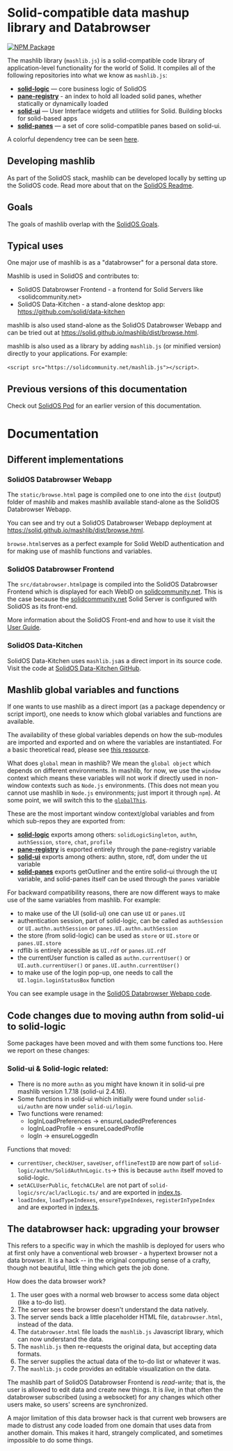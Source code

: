 # Solid-compatible data mashup library and Databrowser

[![NPM Package](https://img.shields.io/npm/v/mashlib.svg)](https://www.npmjs.com/package/mashlib)

The mashlib library (`mashlib.js`) is a solid-compatible code library of application-level functionality for the world of Solid. It compiles all of the following repositories into what we know as `mashlib.js`:
- [**solid-logic**](https://github.com/solid/solid-logic) — core business logic of SolidOS
- [**pane-registry**](https://github.com/solid/pane-registry) - an index to hold all loaded solid panes, whether statically or dynamically loaded
- [**solid-ui**](https://github.com/solid/solid-ui) — User Interface widgets and utilities for Solid. Building blocks for solid-based apps
- [**solid-panes**](https://github.com/solid/solid-panes) — a set of core solid-compatible panes based on solid-ui.

A colorful dependency tree can be seen [here](https://github.com/solid/solidos/blob/main/documentation/solidos_dependencies.svg).

## Developing mashlib

As part of the SolidOS stack, mashlib can be developed locally by setting up the SolidOS code. Read more about that on the [SolidOS Readme](https://github.com/solid/solidos#-getting-started-with-the-solidos-code).

## Goals

The goals of mashlib overlap with the [SolidOS Goals](https://solidos.solidcommunity.net/Team/docs/SolidOSNorthStar.html).

## Typical uses

One major use of mashlib is as a "databrowser" for a personal data store.

Mashlib is used in SolidOS and contributes to:

- SolidOS Databrowser Frontend - a frontend for Solid Servers like <solidcommunity.net>
- SolidOS Data-Kitchen - a stand-alone desktop app: <https://github.com/solid/data-kitchen>

mashlib is also used stand-alone as the SolidOS Databrowser Webapp and can be tried out at <https://solid.github.io/mashlib/dist/browse.html>.

mashlib is also used as a library by adding `mashlib.js` (or minified version) directly to your applications. For example:

`<script src="https://solidcommunity.net/mashlib.js"></script>`.

## Previous versions of this documentation

Check out [SolidOS Pod](https://solidos.solidcommunity.net/Team/docs/solidos.html) for an earlier version of this documentation.

# Documentation

## Different implementations

### SolidOS Databrowser Webapp

The `static/browse.html` page is compiled one to one into the `dist` (output) folder of mashlib and makes mashlib available stand-alone as the SolidOS Databrowser Webapp.

You can see and try out a SolidOS Databrowser Webapp deployment at <https://solid.github.io/mashlib/dist/browse.html>.

`browse.html`serves as a perfect example for Solid WebID authentication and for making use of mashlib functions and variables.

### SolidOS Databrowser Frontend

The `src/databrowser.html`page is compiled into the SolidOS Databrowser Frontend which is displayed for each WebID on [solidcommunity.net](https://solidcommunity.net/). This is the case because the [solidcommunity.net](https://solidcommunity.net/) Solid Server is configured with SolidOS as its front-end.

More information about the SolidOS Front-end and how to use it visit the [User Guide](https://github.com/solid/userguide).

### SolidOS Data-Kitchen

SolidOS Data-Kitchen uses `mashlib.js`as a direct import in its source code. Visit the code at [SolidOS Data-Kitchen GitHub](https://github.com/solid/data-kitchen).

## Mashlib global variables and functions

If one wants to use mashlib as a direct import (as a package dependency or script import), one needs to know which global variables and functions are available.

The availability of these global variables depends on how the sub-modules are imported and exported and on where the variables are instantiated. For a basic theoretical read, please see [this resource](https://www.javatpoint.com/javascript-global-variable).

What does `global` mean in mashlib? We mean the `global object` which depends on different environments. In mashlib, for now, we use the `window` context which means these variables will not work if directly used in non-window contexts such as `Node.js` environments. (This does not mean you cannot use mashlib in `Node.js` environments; just import it through `npm`). At some point, we will switch this to the [`globalThis`](https://developer.mozilla.org/en-US/docs/Web/JavaScript/Reference/Global_Objects/globalThis).

These are the most important window context/global variables and from which sub-repos they are exported from:

- [**solid-logic**](https://github.com/solid/solid-logic/blob/f606b31382a416ee6188930c3ca05cb4ae73cbda/src/index.ts#L29) exports among others: `solidLogicSingleton`, `authn`, `authSession`, `store`, `chat`, `profile`
- [**pane-registry**](https://github.com/solid/pane-registry) is exported entirely through the pane-registry variable
- [**solid-ui**](https://github.com/solid/solid-ui/blob/c5a8888d6cb61363bc0445be007e3c96de593338/src/index.ts#L79) exports among others: authn, store, rdf, dom under the `UI` variable
- [**solid-panes**](https://github.com/solid/solid-panes/blob/033f48f8987364cb131455b13e8b0637da95a5ab/src/index.ts#L53) exports getOutliner and the entire solid-ui through the `UI` variable, and solid-panes itself can be used through the `panes` variable

For backward compatibility reasons, there are now different ways to make use of the same variables from mashlib. For example:

- to make use of the UI (solid-ui) one can use `UI` or `panes.UI`
- authentication session, part of solid-logic, can be called as `authSession` or `UI.authn.authSession` or `panes.UI.authn.authSession`
- the store (from solid-logic) can be used as `store` or `UI.store` or `panes.UI.store`
- rdflib is entirely acessible as `UI.rdf` or `panes.UI.rdf`
- the currentUser function is called as `authn.currentUser()` or `UI.auth.currentUser()` or `panes.UI.authn.currentUser()`
- to make use of the login pop-up, one needs to call the `UI.login.loginStatusBox` function

You can see example usage in the [SolidOS Databrowser Webapp code](https://github.com/solid/mashlib/blob/main/static/browse.html#L11).

## Code changes due to moving authn from solid-ui to solid-logic

Some packages have been moved and with them some functions too. Here we report on these changes:

### Solid-ui & Solid-logic related:

* There is no more `authn` as you might have known it in solid-ui pre mashlib version 1.7.18 (solid-ui 2.4.16).
* Some functions in solid-ui which initially were found under `solid-ui/authn` are now under `solid-ui/login`.
* Two functions were renamed:
    * logInLoadPreferences -> ensureLoadedPreferences 
    * logInLoadProfile -> ensureLoadedProfile
    * logIn -> ensureLoggedIn

Functions that moved: 

* `currentUser`, `checkUser`, `saveUser`, `offlineTestID` are now part of `solid-logic/authn/SolidAuthnLogic.ts`-> this is because `authn` itself moved to solid-logic. 
* `setACLUserPublic`, `fetchACLRel` are not part of `solid-logic/src/acl/aclLogic.ts/` and are exported in [index.ts](https://github.com/solid/solid-logic/blob/f606b31382a416ee6188930c3ca05cb4ae73cbda/src/index.ts#L12).
* `loadIndex`, `loadTypeIndexes`, `ensureTypeIndexes`, `registerInTypeIndex` and are exported in [index.ts](https://github.com/solid/solid-logic/blob/f606b31382a416ee6188930c3ca05cb4ae73cbda/src/index.ts#L16).

## The databrowser hack: upgrading your browser

This refers to a specific way in which the mashlib is deployed for users who at first only have a conventional web browser - a hypertext browser not a data browser.  It is a hack -- in the original computing sense of a crafty, though not beautiful, little thing which gets the job done.

How does the data browser work?

1. The user goes with a normal web browser to access some data object (like a to-do list).
1. The server sees the browser doesn't understand the data natively.
1. The server sends back a little placeholder HTML file, `databrowser.html`, instead of the data.
1. The `databrowser.html` file loads the `mashlib.js` Javascript library, which can now understand the data.
1. The `mashlib.js` then re-requests the original data, but accepting data formats.
1. The server supplies the actual data of the to-do list or whatever it was.
1. The `mashlib.js` code provides an editable visualization on the data.

The mashlib part of SolidOS Databrowser Frontend is *read-write;* that is, the user is allowed to edit data and create new things. It is *live,* in that often the databrowser subscribed (using a websocket) for any changes which other users make, so users' screens are synchronized.

A major limitation of this data browser hack is that current web browsers are made to distrust any code loaded from one domain that uses data from another domain. This makes it hard, strangely complicated, and sometimes impossible to do some things.
